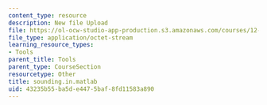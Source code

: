 ```yaml
---
content_type: resource
description: New file Upload
file: https://ol-ocw-studio-app-production.s3.amazonaws.com/courses/12-811-tropical-meteorology-spring-2011/43235b55ba5de4475baf8fd11583a890_sounding.in.matlab
file_type: application/octet-stream
learning_resource_types:
- Tools
parent_title: Tools
parent_type: CourseSection
resourcetype: Other
title: sounding.in.matlab
uid: 43235b55-ba5d-e447-5baf-8fd11583a890
---
```

